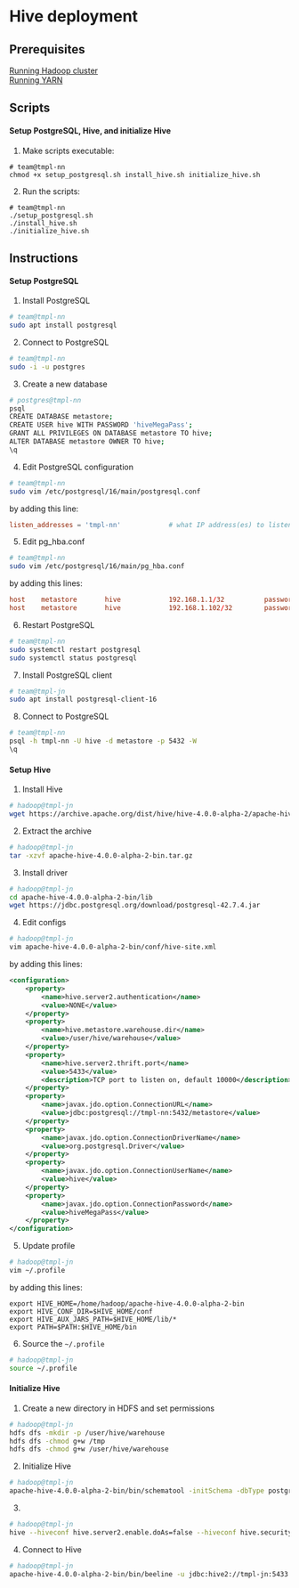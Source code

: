 # Hive deployment


## Prerequisites
[Running Hadoop cluster](/01_hadoop/README.md)<br>
[Running YARN](/02_yarn/README.md)

## Scripts
#### Setup PostgreSQL, Hive, and initialize Hive
1. Make scripts executable:
```shell
# team@tmpl-nn
chmod +x setup_postgresql.sh install_hive.sh initialize_hive.sh
```
2. Run the scripts:
```shell
# team@tmpl-nn
./setup_postgresql.sh
./install_hive.sh
./initialize_hive.sh
```



## Instructions

#### Setup PostgreSQL
1. Install PostgreSQL
```sh
# team@tmpl-nn
sudo apt install postgresql
```

2. Connect to PostgreSQL
```sh
# team@tmpl-nn
sudo -i -u postgres
```

3. Create a new database
```sh
# postgres@tmpl-nn
psql
CREATE DATABASE metastore;
CREATE USER hive WITH PASSWORD 'hiveMegaPass';
GRANT ALL PRIVILEGES ON DATABASE metastore TO hive;
ALTER DATABASE metastore OWNER TO hive;
\q
```

4. Edit PostgreSQL configuration
```sh
# team@tmpl-nn
sudo vim /etc/postgresql/16/main/postgresql.conf
```
by adding this line:
```conf
listen_addresses = 'tmpl-nn'            # what IP address(es) to listen on;
```

5. Edit pg_hba.conf
```sh
# team@tmpl-nn
sudo vim /etc/postgresql/16/main/pg_hba.conf
```
by adding this lines:
```conf
host    metastore       hive            192.168.1.1/32          password
host    metastore       hive            192.168.1.102/32        password
```

6. Restart PostgreSQL
```sh
# team@tmpl-nn
sudo systemctl restart postgresql
sudo systemctl status postgresql
```

7. Install PostgreSQL client
```sh
# team@tmpl-jn
sudo apt install postgresql-client-16
```

8. Connect to PostgreSQL
```sh
# team@tmpl-nn
psql -h tmpl-nn -U hive -d metastore -p 5432 -W
\q
```
#### Setup Hive
1. Install Hive
```sh
# hadoop@tmpl-jn
wget https://archive.apache.org/dist/hive/hive-4.0.0-alpha-2/apache-hive-4.0.0-alpha-2-bin.tar.gz
```

2. Extract the archive
```sh
# hadoop@tmpl-jn
tar -xzvf apache-hive-4.0.0-alpha-2-bin.tar.gz
```

3. Install driver
```sh
# hadoop@tmpl-jn
cd apache-hive-4.0.0-alpha-2-bin/lib
wget https://jdbc.postgresql.org/download/postgresql-42.7.4.jar
```

4. Edit configs
```sh
# hadoop@tmpl-jn
vim apache-hive-4.0.0-alpha-2-bin/conf/hive-site.xml
```
by adding this lines:
```xml
<configuration>
    <property>
        <name>hive.server2.authentication</name>
        <value>NONE</value>
    </property>
    <property>
        <name>hive.metastore.warehouse.dir</name>
        <value>/user/hive/warehouse</value>
    </property>
    <property>
        <name>hive.server2.thrift.port</name>
        <value>5433</value>
        <description>TCP port to listen on, default 10000</description>
    </property>
    <property>
        <name>javax.jdo.option.ConnectionURL</name>
        <value>jdbc:postgresql://tmpl-nn:5432/metastore</value>
    </property>
    <property>
        <name>javax.jdo.option.ConnectionDriverName</name>
        <value>org.postgresql.Driver</value>
    </property>
    <property>
        <name>javax.jdo.option.ConnectionUserName</name>
        <value>hive</value>
    </property>
    <property>
        <name>javax.jdo.option.ConnectionPassword</name>
        <value>hiveMegaPass</value>
    </property>
</configuration>
```

5. Update profile
```sh
# hadoop@tmpl-jn
vim ~/.profile
```
by adding this lines:
```profile
export HIVE_HOME=/home/hadoop/apache-hive-4.0.0-alpha-2-bin
export HIVE_CONF_DIR=$HIVE_HOME/conf
export HIVE_AUX_JARS_PATH=$HIVE_HOME/lib/*
export PATH=$PATH:$HIVE_HOME/bin
```

6. Source the `~/.profile`
```sh
# hadoop@tmpl-jn
source ~/.profile
```

#### Initialize Hive
1. Create a new directory in HDFS and set permissions
```sh
# hadoop@tmpl-jn
hdfs dfs -mkdir -p /user/hive/warehouse
hdfs dfs -chmod g+w /tmp
hdfs dfs -chmod g+w /user/hive/warehouse
```

2. Initialize Hive
```sh
# hadoop@tmpl-jn
apache-hive-4.0.0-alpha-2-bin/bin/schematool -initSchema -dbType postgres
```

3. 
```sh
# hadoop@tmpl-jn
hive --hiveconf hive.server2.enable.doAs=false --hiveconf hive.security.authorization.enabled=false --service hiveserver2 1>> /tmp/hs2.log 2>> /tmp/hs2.log &
```

4. Connect to Hive
```sh
# hadoop@tmpl-jn
apache-hive-4.0.0-alpha-2-bin/bin/beeline -u jdbc:hive2://tmpl-jn:5433 -n scott -p tiger
```
